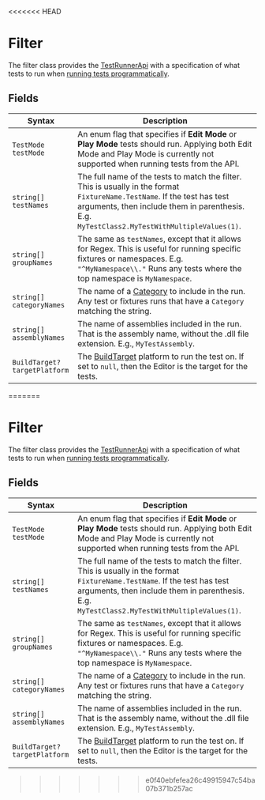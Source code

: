 <<<<<<< HEAD
# Filter
The filter class provides the [TestRunnerApi](./reference-test-runner-api.md) with a specification of what tests to run when [running tests programmatically](./extension-run-tests.md).

## Fields

| Syntax                        | Description                                                  |
| ----------------------------- | ------------------------------------------------------------ |
| `TestMode testMode`           | An enum flag that specifies if **Edit Mode** or **Play Mode** tests should run. Applying both Edit Mode and Play Mode is currently not supported when running tests from the API. |
| `string[] testNames`          | The full name of the tests to match the filter. This is usually in the format `FixtureName.TestName`. If the test has test arguments, then include them in parenthesis. E.g. `MyTestClass2.MyTestWithMultipleValues(1)`. |
| `string[] groupNames`         | The same as `testNames`, except that it allows for Regex. This is useful for running specific fixtures or namespaces. E.g. `"^MyNamespace\\."` Runs any tests where the top namespace is `MyNamespace`. |
| `string[] categoryNames`      | The name of a [Category](https://nunit.org/docs/2.2.7/category.html) to include in the run. Any test or fixtures runs that have a `Category` matching the string. |
| `string[] assemblyNames`      | The name of assemblies included in the run. That is the assembly name, without the .dll file extension. E.g., `MyTestAssembly`. |
| `BuildTarget? targetPlatform` | The [BuildTarget](https://docs.unity3d.com/ScriptReference/BuildTarget.html) platform to run the test on. If set to `null`, then the Editor is the target for the tests. |


=======
# Filter
The filter class provides the [TestRunnerApi](./reference-test-runner-api.md) with a specification of what tests to run when [running tests programmatically](./extension-run-tests.md).

## Fields

| Syntax                        | Description                                                  |
| ----------------------------- | ------------------------------------------------------------ |
| `TestMode testMode`           | An enum flag that specifies if **Edit Mode** or **Play Mode** tests should run. Applying both Edit Mode and Play Mode is currently not supported when running tests from the API. |
| `string[] testNames`          | The full name of the tests to match the filter. This is usually in the format `FixtureName.TestName`. If the test has test arguments, then include them in parenthesis. E.g. `MyTestClass2.MyTestWithMultipleValues(1)`. |
| `string[] groupNames`         | The same as `testNames`, except that it allows for Regex. This is useful for running specific fixtures or namespaces. E.g. `"^MyNamespace\\."` Runs any tests where the top namespace is `MyNamespace`. |
| `string[] categoryNames`      | The name of a [Category](https://nunit.org/docs/2.2.7/category.html) to include in the run. Any test or fixtures runs that have a `Category` matching the string. |
| `string[] assemblyNames`      | The name of assemblies included in the run. That is the assembly name, without the .dll file extension. E.g., `MyTestAssembly`. |
| `BuildTarget? targetPlatform` | The [BuildTarget](https://docs.unity3d.com/ScriptReference/BuildTarget.html) platform to run the test on. If set to `null`, then the Editor is the target for the tests. |


>>>>>>> e0f40ebfefea26c49915947c54ba07b371b257ac
